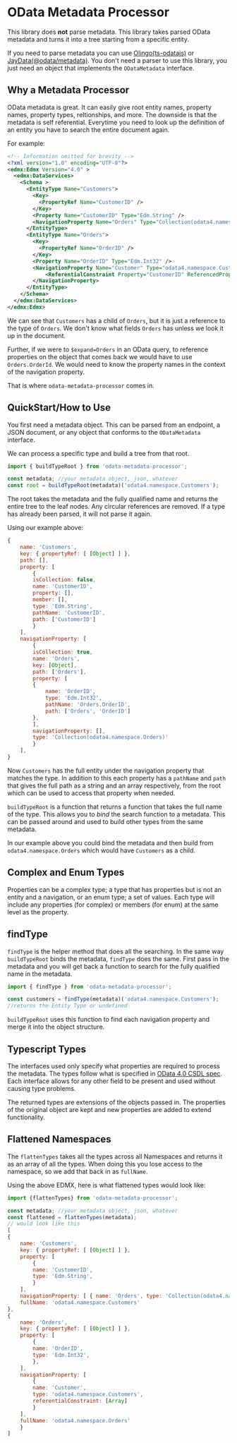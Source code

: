 # OData Metadata Processor
This library does **not** parse metadata. This library takes parsed OData metadata and turns it into a tree starting from a specific entity.

If you need to parse metadata you can use [Olingo(ts-odatajs)](https://www.npmjs.com/package/ts-odatajs) or [JayData(@odata/metadata)](https://www.npmjs.com/package/@odata/metadata). You don't need a parser to use this library, you just need an object that implements the `ODataMetadata` interface.

## Why a Metadata Processor
OData metadata is great. It can easily give root entity names, property names, property types, reltionships, and more. The downside is that the metadata is self referential. Everytime you need to look up the definition of an entity you have to search the entire document again. 

For example:
```xml
<!-- Information omitted for brevity -->
<?xml version="1.0" encoding="UTF-8"?>
<edmx:Edmx Version="4.0" >
  <edmx:DataServices>
    <Schema >
      <EntityType Name="Customers"> 
        <Key> 
          <PropertyRef Name="CustomerID" />
        </Key>
        <Property Name="CustomerID" Type="Edm.String" />
        <NavigationProperty Name="Orders" Type="Collection(odata4.namespace.Orders)"/>
      </EntityType>
      <EntityType Name="Orders">
        <Key>
          <PropertyRef Name="OrderID" />
        </Key>
        <Property Name="OrderID" Type="Edm.Int32" />
        <NavigationProperty Name="Customer" Type="odata4.namespace.Customers">
        	<ReferentialConstraint Property="CustomerID" ReferencedProperty="CustomerID" />
        </NavigationProperty>
      </EntityType>
    </Schema>
  </edmx:DataServices>
</edmx:Edmx>
```

We can see that `Customers` has a child of `Orders`, but it is just a reference to the type of `Orders`. We don't know what fields `Orders` has unless we look it up in the document.

Further, if we were to `$expand=Orders` in an OData query, to reference properties on the object that comes back we would have to use `Orders.OrderId`. We would need to know the property names in the context of the navigation property.

That is where `odata-metadata-processor` comes in.

## QuickStart/How to Use
You first need a metadata object. This can be parsed from an endpoint, a JSON document, or any object that conforms to the `ODataMetadata` interface. 

We can process a specific type and build a tree from that root.
```js
import { buildTypeRoot } from 'odata-metadata-processor';

const metadata; //your metadata object, json, whatever
const root = buildTypeRoot(metadata)('odata4.namespace.Customers');
``` 

The root takes the metadata and the fully qualified name and returns the entire tree to the leaf nodes.  Any circular references are removed. If a type has already been parsed, it will not parse it again.

Using our example above:
```js
{
    name: 'Customers',
    key: { propertyRef: [ [Object] ] },
    path: [],
    property: [
        {
        isCollection: false,
        name: 'CustomerID',
        property: [],
        member: [],
        type: 'Edm.String',
        pathName: 'CustomerID',
        path: ['CustomerID']
        }
    ],
    navigationProperty: [
        {
        isCollection: true,
        name: 'Orders',
        key: [Object],
        path: ['Orders'],
        property: [
        {
            name: 'OrderID',
            type: 'Edm.Int32',
            pathName: 'Orders.OrderID',
            path: ['Orders', 'OrderID']
        },
        ],
        navigationProperty: [],
        type: 'Collection(odata4.namespace.Orders)'
        }
    ],
}
```

Now `Customers` has the full entity under the navigation property that matches the type. In addition to this each property has a `pathName` and `path` that gives the full path as a string and an array respectively, from the root which can be used to access that property when needed.

`buildTypeRoot` is a function that returns a function that takes the full name of the type. This allows you to *bind* the search function to a metadata. This can be passed around and used to build other types from the same metadata.

In our example above you could bind the metadata and then build from `odata4.namespace.Orders` which would have `Customers` as a child.

## Complex and Enum Types
Properties can be a complex type; a type that has properties but is not an entity and a navigation, or an enum type; a set of values. 
Each type will include any properties (for complex) or members (for enum) at the same level as the property. 

## findType
`findType` is the helper method that does all the searching. In the same way `buildTypeRoot` binds the metadata, `findType` does the same. First pass in the metadata and you will get back a function to search for the fully qualified name in the metadata.

```js
import { findType } from 'odata-metadata-processor';

const customers = findType(metadata)('odata4.namespace.Customers');
//returns the Entity Type or undefined
```

`buildTypeRoot` uses this function to find each navigation property and merge it into the object structure.

## Typescript Types
The interfaces used only specify what properties are required to process the metadata. The types follow what is specified in [OData 4.0 CSDL spec](https://docs.oasis-open.org/odata/odata-csdl-xml/v4.01/odata-csdl-xml-v4.01.html). Each interface allows for any other field to be present and used without causing type problems.

The returned types are extensions of the objects passed in. The properties of the original object are kept and new properties are added to extend functionality.

## Flattened Namespaces
The `flattenTypes` takes all the types across all Namespaces and returns it as an array of all the types. When doing this you lose access to the namespace, so we add that back in as `fullName`.

Using the above EDMX, here is what flattened types would look like:
```js
import {flattenTypes} from 'odata-metadata-processor';

const metadata; //your metadata object, json, whatever
const flattened = flattenTypes(metadata);
// would look like this
[
{
    name: 'Customers',
    key: { propertyRef: [ [Object] ] },
    property: [
        {
        name: 'CustomerID',
        type: 'Edm.String',
        }
    ],
    navigationProperty: [ { name: 'Orders', type: 'Collection(odata4.namespace.Orders)' } ],
    fullName: 'odata4.namespace.Customers'
},
{
    name: 'Orders',
    key: { propertyRef: [ [Object] ] },
    property: [
        {
        name: 'OrderID',
        type: 'Edm.Int32',
        },
    ],
    navigationProperty: [
        {
        name: 'Customer',
        type: 'odata4.namespace.Customers',
        referentialConstraint: [Array]
        }
    ],
    fullName: 'odata4.namespace.Orders'
    }
]
```